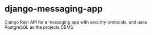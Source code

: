 # django-messaging-app
Django Rest API for a messaging app with security protocols, and uses PostgreSQL as the projects DBMS.